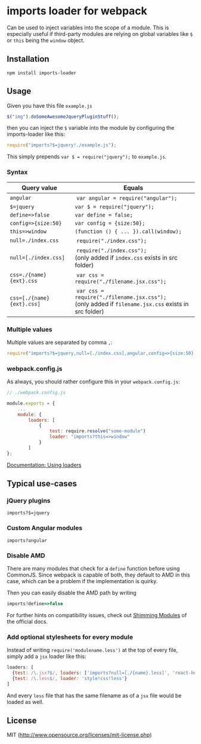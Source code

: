 # imports loader for webpack

Can be used to inject variables into the scope of a module. This is especially useful if third-party modules are relying on global variables like `$` or `this` being the `window` object.

## Installation

```
npm install imports-loader
```

## Usage

Given you have this file `example.js`

```javascript
$("img").doSomeAwesomeJqueryPluginStuff();
```

then you can inject the `$` variable into the module by configuring the imports-loader like this:

``` javascript
require("imports?$=jquery!./example.js");
```

This simply prepends `var $ = require("jquery");` to `example.js`.

### Syntax

Query value | Equals
------------|-------
`angular` | `var angular = require("angular");`
`$=jquery` | `var $ = require("jquery");`
`define=>false` | `var define = false;`
`config=>{size:50}` | `var config = {size:50};`
`this=>window` | `(function () { ... }).call(window);`
`null=./index.css` | `require("./index.css");`
`null=[./index.css]` | `require("./index.css");`<br>(only added if `index.css` exists in src folder)
`css=./{name}{ext}.css` | `var css = require("./filename.jsx.css");`
`css=[./{name}{ext}.css]` | `var css = require("./filename.jsx.css");`<br>(only added if `filename.jsx.css` exists in src folder)

### Multiple values

Multiple values are separated by comma `,`:

```javascript
require("imports?$=jquery,null=[./index.css],angular,config=>{size:50}!./file.js");
```

### webpack.config.js

As always, you should rather configure this in your `webpack.config.js`:

```javascript
// ./webpack.config.js

module.exports = {
    ...
    module: {
        loaders: [
            {
                test: require.resolve("some-module")
                loader: "imports?this=>window"
            }
        ]
};
```

[Documentation: Using loaders](http://webpack.github.io/docs/using-loaders.html)

## Typical use-cases

### jQuery plugins

`imports?$=jquery`

### Custom Angular modules

`imports?angular`

### Disable AMD

There are many modules that check for a `define` function before using CommonJS. Since webpack is capable of both, they default to AMD in this case, which can be a problem if the implementation is quirky.

Then you can easily disable the AMD path by writing

```javascript
imports?define=>false
```

For further hints on compatibility issues, check out [Shimming Modules](http://webpack.github.io/docs/shimming-modules.html) of the official docs.

### Add optional stylesheets for every module

Instead of writing `require('modulename.less')` at the top of every file, simply add a `jsx` loader like this:

```javascript
loaders: [
  {test: /\.jsx?$/, loaders: ['imports?null=[./{name}.less]', 'react-hot', 'babel'], exclude: /node_modules/},
  {test: /\.less$/, loader: 'style!css!less'}
]
```

And every `less` file that has the same filename as of a `jsx` file would be loaded as well.

## License

MIT (http://www.opensource.org/licenses/mit-license.php)
